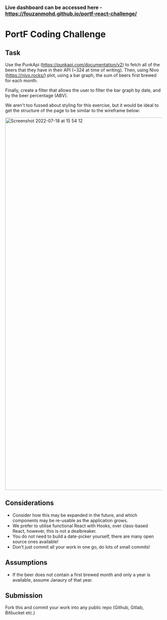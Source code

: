 ### Live dashboard can be accessed here - https://fouzanmohd.github.io/portf-react-challenge/
# PortF Coding Challenge

## Task

Use the PunkApi (https://punkapi.com/documentation/v2) to fetch all of the beers that they have in their API (~324 at time of writing). Then, using Nivo (https://nivo.rocks/) plot, using a bar graph, the sum of beers first brewed for each month. 

Finally, create a filter that allows the user to filter the bar graph by date, and by the beer percentage (ABV).

We aren't too fussed about styling for this exercise, but it would be ideal to get the structure of the page to be similar to the wireframe below:

<img width="1195" alt="Screenshot 2022-07-18 at 15 54 12" src="https://user-images.githubusercontent.com/3050562/179539492-6d5d01b9-3cd7-4807-866f-0b5efb5222d7.png">

## Considerations

- Consider how this may be expanded in the future, and which components may be re-usable as the application grows.
- We prefer to utilise functional React with Hooks, over class-based React, however, this is not a dealbreaker.
- You do not need to build a date-picker yourself, there are many open source ones available!
- Don't just commit all your work in one go, do lots of small commits!

## Assumptions

- If the beer does not contain a first brewed month and only a year is available, assume Janaury of that year.

## Submission

Fork this and commit your work into any public repo (Github, Gitlab, Bitbucket etc.)
